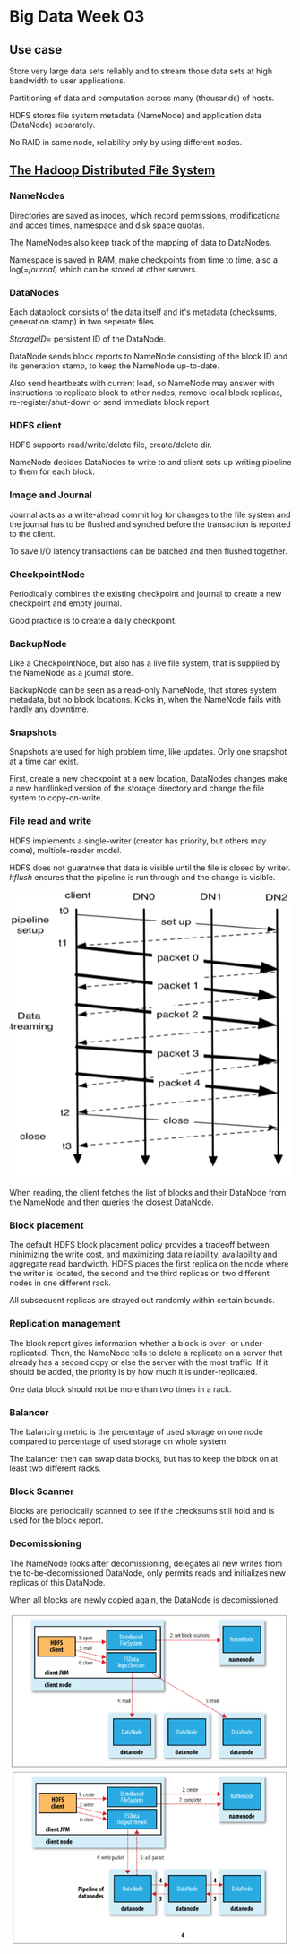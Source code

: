 # Big Data Week 03

## Use case
Store very large data sets reliably and to stream those data sets at high bandwidth to user applications.

Partitioning of data and computation across many (thousands) of hosts.

HDFS stores file system metadata (NameNode) and application data (DataNode) separately. 

No RAID in same node,  reliability only by using different nodes.

## [The Hadoop Distributed File System](https://doi.org/10.1109/MSST.2010.5496972)

### NameNodes
Directories are saved as inodes, which record permissions, modificationa and acces times, namespace and disk space quotas.

The NameNodes also keep track of the mapping of data to DataNodes.

Namespace is saved in RAM, make checkpoints from time to time, also a log(=*journal*) which can be stored at other servers.

### DataNodes
Each datablock consists of the data itself and it's metadata (checksums, generation stamp) in two seperate files.

*StorageID*= persistent ID of the DataNode.

DataNode sends block reports to NameNode consisting of the block ID and its generation stamp, to keep the NameNode up-to-date.

Also send heartbeats with current load, so NameNode may answer with instructions to replicate block to other nodes, remove local block replicas, re-register/shut-down or send immediate block report.

### HDFS client
HDFS supports read/write/delete file, create/delete dir.

NameNode decides DataNodes to write to and client sets up writing pipeline to them for each block. 

### Image and Journal
Journal acts as a write-ahead commit log for changes to the file system and the journal has to be flushed and synched before the transaction is reported to the client.

To save I/O latency transactions can be batched and then flushed together.

### CheckpointNode
Periodically combines the existing checkpoint and journal to create a new checkpoint and empty journal.

Good practice is to create a daily checkpoint.

### BackupNode
Like a CheckpointNode, but also has a live file system, that is supplied by the NameNode as a journal store.

BackupNode can be seen as a read-only NameNode, that stores system metadata, but no block locations. Kicks in, when the NameNode fails with hardly any downtime.

### Snapshots
Snapshots are used for high problem time, like updates. Only one snapshot at a time can exist.

First, create a new checkpoint at a new location, DataNodes changes make a new hardlinked version of the storage directory and change the file system to copy-on-write.

### File read and write
HDFS implements a single-writer (creator has priority, but others may come), multiple-reader model.

HDFS does not guaratnee that data is visible until the file is closed by writer. *hflush* ensures that the pipeline is run through and the change is visible.

![This is for ONE block, hflush used on packet 4](../images/03_pipeline.PNG)

When reading, the client fetches the list of blocks and their DataNode from the NameNode and then queries the closest DataNode.

### Block placement
The default HDFS block placement policy provides a tradeoff between minimizing the write cost, and maximizing data reliability, availability and aggregate read bandwidth.   HDFS places the first replica on the node where the writer is located, the second and the third replicas on two different nodes in one different rack.

All subsequent replicas are strayed out randomly within certain bounds.

### Replication management
The block report gives information whether a block is over- or under-replicated. Then, the NameNode tells to delete a replicate on a server that already has a second copy or else the server with the most traffic. If it should be added, the priority is by how much it is under-replicated.

One data block should not be more than two times in a rack.

### Balancer
The balancing metric is the percentage of used storage on one node compared to percentage of used storage on whole system.

The balancer then can swap data blocks, but has to keep the block on at least two different racks.

### Block Scanner
Blocks are periodically scanned to see if the checksums still hold and is used for the block report.

### Decomissioning
The NameNode looks after decomissioning, delegates all new writes from the to-be-decomissioned DataNode, only permits reads and initializes new replicas of this DataNode.

When all blocks are newly copied again, the DataNode is decomissioned.

![Block read](../images/03_read.PNG)
![Block write](../images/03_write.PNG)